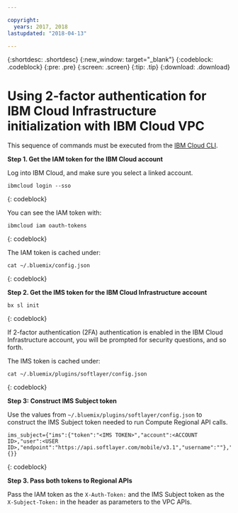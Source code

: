```yaml
---

copyright:
  years: 2017, 2018
lastupdated: "2018-04-13"

---
```


{:shortdesc: .shortdesc}
{:new_window: target="_blank"}
{:codeblock: .codeblock}
{:pre: .pre}
{:screen: .screen}
{:tip: .tip}
{:download: .download}

# Using 2-factor authentication for IBM Cloud Infrastructure initialization with IBM Cloud VPC

This sequence of commands must be executed from the [IBM Cloud CLI](https://console.bluemix.net/docs/cli/reference/bluemix_cli/get_started.html#getting-started).

**Step 1. Get the IAM token for the IBM Cloud account**

Log into IBM Cloud, and make sure you select a linked account.

```
ibmcloud login --sso
```
{: codeblock}

You can see the IAM token with:

```
ibmcloud iam oauth-tokens
```
{: codeblock}

The IAM token is cached under:

```
cat ~/.bluemix/config.json
```
{: codeblock}

**Step 2. Get the IMS token for the IBM Cloud Infrastructure account**

```
bx sl init
```
{: codeblock}

If  2-factor authentication (2FA) authentication is enabled in the IBM Cloud Infrastructure account, you will be prompted for security questions, and so forth.

The IMS token is cached under:

```
cat ~/.bluemix/plugins/softlayer/config.json
```
{: codeblock}

**Step 3: Construct IMS Subject token**

Use the values from `~/.bluemix/plugins/softlayer/config.json` to construct the IMS Subject token needed to run Compute Regional API calls.

```
ims_subject={"ims":{"token":"<IMS TOKEN>","account":<ACCOUNT ID>,"user":<USER ID>,"endpoint":"https://api.softlayer.com/mobile/v3.1","username":""},"land":{}}
```
{: codeblock}

**Step 3. Pass both tokens to Regional APIs**

Pass the IAM token as the `X-Auth-Token:` and the IMS Subject token as the `X-Subject-Token:` in the header as parameters to the VPC APIs.

